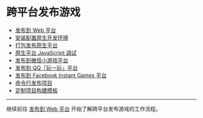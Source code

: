 # 跨平台发布游戏

- [发布到 Web 平台](publish-web.md)
- [安装配置原生开发环境](setup-native-development.md)
- [打包发布原生平台](publish-native.md)
- [原生平台 JavaScript 调试](debug-jsb.md)
- [发布到微信小游戏平台](publish-wechatgame.md)
- [发布到 QQ「玩一玩」平台](publish-qqplay.md)
- [发布到 Facebook Instant Games 平台](publish-fb-instant-games.md)
- [命令行发布项目](publish-in-command-line.md)
- [定制项目构建模板](custom-project-build-template.md)

<hr>

继续前往 [发布到 Web 平台](publish-web.md) 开始了解跨平台发布游戏的工作流程。